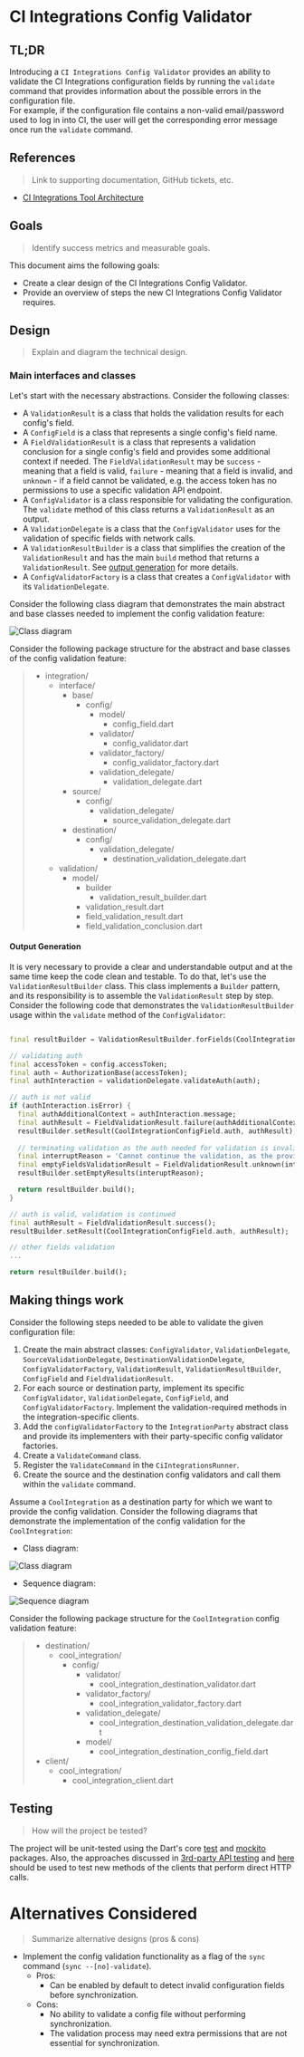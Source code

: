 # CI Integrations Config Validator

## TL;DR

Introducing a `CI Integrations Config Validator` provides an ability to validate the CI Integrations configuration fields by running the `validate` command that provides information about the possible errors in the configuration file.     
For example, if the configuration file contains a non-valid email/password used to log in into CI, the user will get the corresponding error message once run the `validate` command.

## References
> Link to supporting documentation, GitHub tickets, etc.

- [CI Integrations Tool Architecture](https://github.com/platform-platform/monorepo/blob/master/metrics/ci_integrations/docs/01_ci_integration_module_architecture.md)

## Goals
> Identify success metrics and measurable goals.

This document aims the following goals:
- Create a clear design of the CI Integrations Config Validator.
- Provide an overview of steps the new CI Integrations Config Validator requires.

## Design
> Explain and diagram the technical design.

### Main interfaces and classes

Let's start with the necessary abstractions. Consider the following classes:
- A `ValidationResult` is a class that holds the validation results for each config's field.
- A `ConfigField` is a class that represents a single config's field name.
- A `FieldValidationResult` is a class that represents a validation conclusion for a single config's field and provides some additional context if needed. The `FieldValidationResult` may be `success` - meaning that a field is valid, `failure` - meaning that a field is invalid, and `unknown` - if a field cannot be validated, e.g. the access token has no permissions to use a specific validation API endpoint.
- A `ConfigValidator` is a class responsible for validating the configuration. The `validate` method of this class returns a `ValidationResult` as an output.
- A `ValidationDelegate` is a class that the `ConfigValidator` uses for the validation of specific fields with network calls.
- A `ValidationResultBuilder` is a class that simplifies the creation of the `ValidationResult` and has the main `build` method that returns a `ValidationResult`. See [output generation](#output-generation) for more details.
- A `ConfigValidatorFactory` is a class that creates a `ConfigValidator` with its `ValidationDelegate`.

Consider the following class diagram that demonstrates the main abstract and base classes needed to implement the config validation feature:

![Class diagram](http://www.plantuml.com/plantuml/proxy?cache=no&fmt=svg&src=https://github.com/platform-platform/monorepo/raw/update_config_validator_design/metrics/ci_integrations/docs/diagrams/config_validator_base_class_diagram.puml)

Consider the following package structure for the abstract and base classes of the config validation feature: 

> * integration/
>   * interface/
>     * base/
>       * config/
>         * model/
>           * config_field.dart
>         * validator/
>           * config_validator.dart
>         * validator_factory/
>           * config_validator_factory.dart
>         * validation_delegate/
>           * validation_delegate.dart
>     * source/
>       * config/
>         * validation_delegate/
>           * source_validation_delegate.dart
>     * destination/
>       * config/
>         * validation_delegate/
>           * destination_validation_delegate.dart
>   * validation/
>     * model/
>       * builder
>         * validation_result_builder.dart   
>       * validation_result.dart
>       * field_validation_result.dart
>       * field_validation_conclusion.dart

#### Output Generation

It is very necessary to provide a clear and understandable output and at the same time keep the code clean and testable. To do that, let's use the `ValidationResultBuilder` class. This class implements a `Builder` pattern, and its responsibility is to assemble the `ValidationResult` step by step. Consider the following code that demonstrates the `ValidationResultBuilder` usage within the `validate` method of the `ConfigValidator`:

```dart

final resultBuilder = ValidationResultBuilder.forFields(CoolIntegrationConfigField.values);

// validating auth
final accessToken = config.accessToken;
final auth = AuthorizationBase(accessToken);
final authInteraction = validationDelegate.validateAuth(auth);

// auth is not valid
if (authInteraction.isError) {
  final authAdditionalContext = authInteraction.message;
  final authResult = FieldValidationResult.failure(authAdditionalContext)
  resultBuilder.setResult(CoolIntegrationConfigField.auth, authResult);
  
  // terminating validation as the auth needed for validation is invalid
  final interruptReason = 'Cannot continue the validation, as the provided access token is invalid.';
  final emptyFieldsValidationResult = FieldValidationResult.unknown(interruptReason);
  resultBuilder.setEmptyResults(interuptReason);

  return resultBuilder.build();
}

// auth is valid, validation is continued
final authResult = FieldValidationResult.success();
resultBuilder.setResult(CoolIntegrationConfigField.auth, authResult);

// other fields validation
...

return resultBuilder.build();

```

## Making things work

Consider the following steps needed to be able to validate the given configuration file:

1. Create the main abstract classes: `ConfigValidator`, `ValidationDelegate`, `SourceValidationDelegate`, `DestinationValidationDelegate`, `ConfigValidatorFactory`, `ValidationResult`, `ValidationResultBuilder`, `ConfigField` and `FieldValidationResult`.
2. For each source or destination party, implement its specific `ConfigValidator`, `ValidationDelegate`, `ConfigField`, and `ConfigValidatorFactory`. Implement the validation-required methods in the integration-specific clients.
3. Add the `configValidatorFactory` to the `IntegrationParty` abstract class and provide its implementers with their party-specific config validator factories.
4. Create a `ValidateCommand` class.
5. Register the `ValidateCommand` in the `CiIntegrationsRunner`.
6. Create the source and the destination config validators and call them within the `validate` command.

Assume a `CoolIntegration` as a destination party for which we want to provide the config validation. Consider the following diagrams that demonstrate the implementation of the config validation for the `CoolIntegration`:

- Class diagram:

![Class diagram](http://www.plantuml.com/plantuml/proxy?cache=no&fmt=svg&src=https://github.com/platform-platform/monorepo/raw/update_config_validator_design/metrics/ci_integrations/docs/diagrams/config_validator_destination_class_diagram.puml)

- Sequence diagram:

![Sequence diagram](http://www.plantuml.com/plantuml/proxy?cache=no&fmt=svg&src=https://github.com/platform-platform/monorepo/raw/update_config_validator_design/metrics/ci_integrations/docs/diagrams/config_validator_sequence_diagram.puml)

Consider the following package structure for the `CoolIntegration` config validation feature:

> * destination/
>   * cool_integration/
>     * config/
>       * validator/
>         * cool_integration_destination_validator.dart
>       * validator_factory/
>         * cool_integration_validator_factory.dart
>       * validation_delegate/
>         * cool_integration_destination_validation_delegate.dart
>       * model/
>         * cool_integration_destination_config_field.dart
> * client/
>   * cool_integration/
>     * cool_integration_client.dart

## Testing
> How will the project be tested?

The project will be unit-tested using the Dart's core [test](https://pub.dev/packages/test) and [mockito](https://pub.dev/packages/mockito) packages. Also, the approaches discussed in [3rd-party API testing](https://github.com/platform-platform/monorepo/blob/master/docs/03_third_party_api_testing.md) and [here](https://github.com/platform-platform/monorepo/blob/master/docs/04_mock_server.md) should be used to test new methods of the clients that perform direct HTTP calls.

# Alternatives Considered
> Summarize alternative designs (pros & cons)

- Implement the config validation functionality as a flag of the `sync` command (`sync --[no]-validate`).
    - Pros:
        - Can be enabled by default to detect invalid configuration fields before synchronization.
    - Cons:
        - No ability to validate a config file without performing synchronization.
        - The validation process may need extra permissions that are not essential for synchronization.
